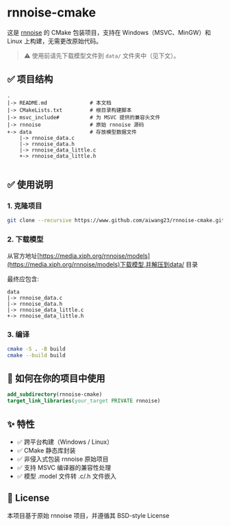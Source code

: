 # rnnoise-cmake

这是 [rnnoise](https://github.com/xiph/rnnoise) 的 CMake 包装项目，支持在 Windows（MSVC、MinGW）和 Linux 上构建，无需更改原始代码。

> ⚠️ 使用前请先下载模型文件到 `data/` 文件夹中（见下文）。

## ✅ 项目结构

 ```
 .
 |-> README.md              # 本文档
 |-> CMakeLists.txt         # 根目录构建脚本
 |-> msvc_include#          # 为 MSVC 提供的兼容头文件
 |-> rnnoise                # 原始 rnnoise 源码
 +-> data                   # 存放模型数据文件
     |-> rnnoise_data.c
     |-> rnnoise_data.h
     |-> rnnoise_data_little.c
     +-> rnnoise_data_little.h
     
 ```

## ✅ 使用说明

### 1. 克隆项目

```bash
git clone --recursive https://www.github.com/aiwang23/rnnoise-cmake.git
```

### 2. 下载模型

从官方地址[https://media.xiph.org/rnnoise/models](https://media.xiph.org/rnnoise/models)下载模型,并解压到data/ 目录

最终应包含:

```
data
|-> rnnoise_data.c
|-> rnnoise_data.h
|-> rnnoise_data_little.c
+-> rnnoise_data_little.h
```

### 3. 编译

```bash
cmake -S . -B build
cmake --build build
```

## 🔧 如何在你的项目中使用

```cmake
add_subdirectory(rnnoise-cmake)
target_link_libraries(your_target PRIVATE rnnoise)
```

## ✨ 特性

- ✅ 跨平台构建（Windows / Linux）
- ✅ CMake 静态库封装
- ✅ 非侵入式包装 rnnoise 原始项目
- ✅ 支持 MSVC 编译器的兼容性处理
- ✅ 模型 .model 文件转 .c/.h 文件嵌入

## 📃 License

本项目基于原始 rnnoise 项目，并遵循其 BSD-style License

